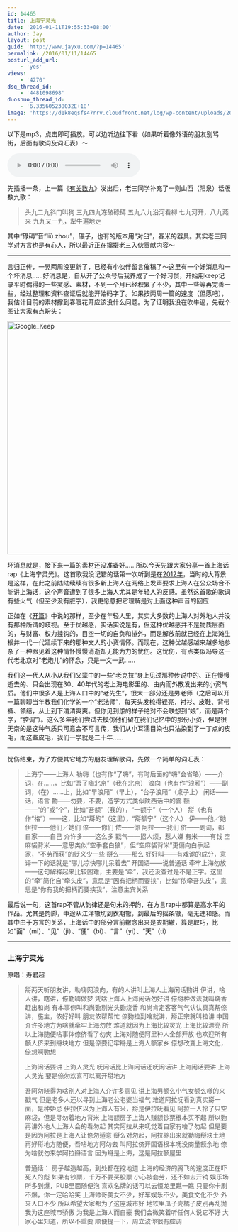 ```yaml
---
id: 14465
title: 上海宁灵光
date: '2016-01-11T19:55:33+08:00'
author: Jay
layout: post
guid: 'http://www.jayxu.com/?p=14465'
permalink: /2016/01/11/14465
posturl_add_url:
    - 'yes'
views:
    - '4270'
dsq_thread_id:
    - '4481098698'
duoshuo_thread_id:
    - '6.335605238032E+18'
image: 'https://d1k8eqsfs47rrv.cloudfront.net/log/wp-content/uploads/2016/01/380af8d631efe8e9768.jpg'
---
```


以下是mp3，点击即可播放。可以边听边往下看（如果听着像外语的朋友别骂街，后面有歌词及词汇表）～

<audio controls="controls">
<source src="/music/上海宁灵光.mp3" type="audio/mpeg" />
你的浏览器不支持HTML 5，换Firefox，Chrome或者Safari吧
</audio>

先插播一条，上一篇《<a href="http://www.jayxu.com/2015/12/28/14423" target="_blank">有关数九</a>》发出后，老三同学补充了一则山西（阳泉）话版数九歌：
<blockquote>头九二九斜门叫狗
三九四九冻破碌碡
五九六九沿河看柳
七九河开，八九燕来
九九又一九，犁牛遍地走</blockquote>
其中“碌碡”音“liù zhou”，碾子，也有的版本用“对臼”，舂米的器具。其实老三同学对方言也是有心人，所以最近正在撺掇老三入伙贡献内容～

<hr />

言归正传，一晃两周没更新了，已经有小伙伴留言催稿了～这里有一个好消息和一个坏消息……好消息是，自从开了公众号后我养成了一个好习惯，开始用keep记录平时偶得的一些灵感、素材，不到一个月已经积累了不少，其中一些等再完善一些，经过整理和资料查证后就能开始码字了。如果按两周一篇的速度（但愿吧），我估计目前的素材撑到春暖花开应该没什么问题。为了证明我没在吹牛逼，先截个图让大家有点盼头：

<a href="http://www.jayxu.com/log/wp-content/uploads/2016/01/Google_Keep.png" rel="attachment wp-att-14466"><img class="alignnone size-medium wp-image-14466" src="http://www.jayxu.com/log/wp-content/uploads/2016/01/Google_Keep-600x525.png" alt="Google_Keep" width="600" height="525" /></a>

坏消息就是，接下来一篇的素材还没准备好……所以今天先跟大家分享一首上海话rap《上海宁灵光》。这首歌我没记错的话第一次听到是在<a href="http://www.jayxu.com/2012/03/29/13384" target="_blank">2012年</a>，当时的大背景是这样，在此之前陆陆续续有很多新上海人在网络上发声要求上海人在公众场合不能讲上海话，这个声音遭到了很多上海人尤其是年轻人的反感。虽然这首歌的歌词有些火气（但至少没有脏字），我更愿意把它理解是对上面这种声音的回应

正如在《<a href="http://www.jayxu.com/2015/12/25/14418" target="_blank">开篇</a>》中说的那样，至少在年轻人里，其实大多数的上海人对外地人并没有那种所谓的歧视。至于优越感，实话实说是有，但这种优越感并不是物质层面的，与财富、权力挂钩的，目空一切的自负和排外，而是解放前就已经在上海滩生根并一代一代延续下来的那种文人的小资情怀。而现在，这种优越感越来越多地参杂了一种眼见着这种情怀慢慢消逝却无能为力的忧伤。这忧伤，有点类似冯导这一代老北京对“老炮儿”的怀念，只是一文一武……

我们这一代人从小从我们父辈中的一些“老克拉”身上见过那种传说中的、正在慢慢逝去的、只会出现在30、40年代的老上海电影里的、由内而外散发出来的小资气质。他们中很多人是上海人口中的“老先生”，很大一部分还是男老师（之后可以开一篇聊聊当年教我们化学的一个“老法师”，每天头发梳得锃亮，衬衫、皮鞋、背带裤、领结，从上到下清清爽爽。但你见到怹的样子绝对不会联想到“娘”，而是两个字，“腔调”）。这么多年我们尝试去模仿他们留在我们记忆中的那份小资，但是很无奈的是这种气质只可意会不可言传，我们从小耳濡目染也只沾染到了一丁点的皮毛，而这些皮毛，我们一学就是二十年……

<hr />

忧伤结束，为了方便其它地方的朋友理解歌词，先做一个简单的词汇表：
<blockquote>上海宁——上海人
勒嗨（也有作“了嗨”，有时后面的“嗨”会省略）——介词，在……，比如“吾了嗨北京”（我在北京）
浪向（也有作“浪厢”）——副词，（在）……上，比如“早浪厢”（早上），“台子浪厢”（桌子上）
闲话——话，语言
覅——勿要，不要，造字方式类似陕西话中的嫑
额——“的”或“个”，比如“吾额”（我的），“一额宁”（一个人）
搿（也有作“格”）——这，比如“搿的”（这里），“搿额宁”（这个人）
伊——他／她
伊拉——他们／她们
倷——你们
侬——你
阿拉——我们
侪——副词，都
自家——自己
介许多——这么多
戳气——招人烦，惹人嫌
有米——有钱
空麻袋背米——意思类似“空手套白狼”，但“空麻袋背米”更偏向白手起家，“不劳而获”的贬义少一些
搿么——那么
好好叫——有戏谑的成分，意译一下的话就是“哪儿凉快哪儿呆着去”
开国语——说普通话
牵牢上海勿放——这句解释起来比较困难，主要是“牵”，我还没查过是不是正字。这里的“牵”简化自“牵头皮”，意思是“因有把柄而要挟”，比如“侬牵吾头皮”，意思是“你有我的把柄而要挟我”，注意主宾关系</blockquote>
最后说一句，这首rap不管从韵律还是句末的押韵，在方言rap中都算是高水平的作品。尤其是韵脚，中途从江洋辙切到衣期辙，到最后的摇条辙，毫无违和感。而其中由于方言的关系，上海话中的部分言前辙念出来是衣期辙，算是取巧，比如“面”（mi）、“见”（ji）、“便”（bi）、“言”（yi）、“天”（ti）

<hr />

<h3>上海宁灵光</h3>
原唱：寿君超
<blockquote>搿两天听朋友讲，勒嗨网浪向，有的人讲叫上海人上海闲话覅讲
伊讲，啥人讲，瞎讲，倷勒嗨做梦
凭啥上海人上海闲话勿好讲
倷搿种做法就叫烧香赶出和尚
有本事倷叫和尚覅剔光头覅烧香
和尚肯定客客气气认认真真帮倷讲，施主，侬好好叫
朋友侬帮帮忙
倷覅拉到啥就讲，搿正宗就叫拉讲
中国介许多地方为啥就牵牢上海勿放
难道就因为上海比较灵光
上海比较漂亮
所以上海随便啥事体倷侪看了勿爽
上海对随便阿里种人全部开放
也欢迎所有额人侪来到搿块地方
但是倷要记牢搿是上海人额家乡
倷想改变上海文化，倷想啊覅想

上海闲话要讲
上海人灵光
呒闲话比上海闲话还呒闲话讲
上海闲话要讲
上海人灵光
要是倷勿欢喜可以离开搿地方

吾阿勿晓得为啥别人对上海人介许多意见
讲上海男额么小气女额么嗲的来戳气
但是老多人还以寻到上海老公老婆当福气
难道阿拉呒看到真实搿一面，是种妒忌
伊拉侪以为上海人有米，搿是伊拉呒看见
阿拉一人拎了只空麻袋，但是寻勿着地方背米
上海额房子上海人赚额钞票根本买不起
所以覅再讲外地人上海人会的看勿起
其实阿拉从来呒觉着自家有啥了勿起
但是要是因为阿拉是上海人让倷勿适意
搿么对勿起，阿拉养出来就勒嗨搿块土地
再好搿地方随便，吾啥地方阿勿去
叫阿拉侪开国语根本呒没商量额余地
倷为啥就勿来学阿拉搿语言
因为搿是上海，这是阿拉额屋里

普通话：
房子越造越高，到处都在挖地道
上海的经济的腾飞的速度正在吓死人的彪
如果有钞票，千万不要买股票
小心被套劳，还不如去开销
娱乐场所多到爆，PUB里面随便泡
喜欢名牌的话可以去恒龙里瞧一瞧
只要你卡刷不爆，你一定哈哈笑
上海帅哥美女不少，好车娱乐不少，美食文化不少
外来人口不少
所以希望大家都为了这座城市好
地铁里瓜子壳橘子皮别再乱抛
我为这座城市骄傲
为我是上海人而自豪
我们会微笑着听任何人说它不好
大家心里知道，所以不重要
顺便提一下，周立波你很有腔调</blockquote>